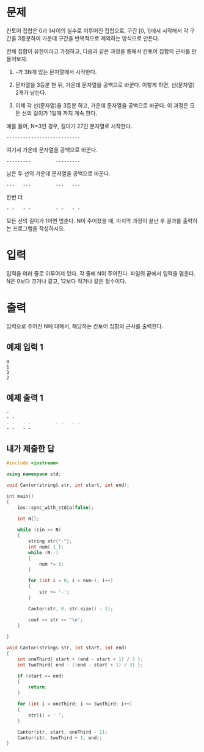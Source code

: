 문제
==============
칸토어 집합은 0과 1사이의 실수로 이루어진 집합으로, 구간 [0, 1]에서 시작해서 각 구간을 3등분하여 가운데 구간을 반복적으로 제외하는 방식으로 만든다.

전체 집합이 유한이라고 가정하고, 다음과 같은 과정을 통해서 칸토어 집합의 근사를 만들어보자.

1. -가 3N개 있는 문자열에서 시작한다.

2. 문자열을 3등분 한 뒤, 가운데 문자열을 공백으로 바꾼다. 이렇게 하면, 선(문자열) 2개가 남는다.

3. 이제 각 선(문자열)을 3등분 하고, 가운데 문자열을 공백으로 바꾼다. 이 과정은 모든 선의 길이가 1일때 까지 계속 한다.

예를 들어, N=3인 경우, 길이가 27인 문자열로 시작한다.
```
---------------------------
```
여기서 가운데 문자열을 공백으로 바꾼다.
```
---------         ---------
```
남은 두 선의 가운데 문자열을 공백으로 바꾼다.
```
---   ---         ---   ---
```
한번 더
```
- -   - -         - -   - -
```
모든 선의 길이가 1이면 멈춘다. N이 주어졌을 때, 마지막 과정이 끝난 후 결과를 출력하는 프로그램을 작성하시오.

입력
================
입력을 여러 줄로 이루어져 있다. 각 줄에 N이 주어진다. 파일의 끝에서 입력을 멈춘다. N은 0보다 크거나 같고, 12보다 작거나 같은 정수이다.

출력
================
입력으로 주어진 N에 대해서, 해당하는 칸토어 집합의 근사를 출력한다.

예제 입력 1 
------------
```
0
1
3
2
```
예제 출력 1 
-------------
```
-
- -
- -   - -         - -   - -
- -   - -
```

내가 제출한 답
-----------------
```cpp
#include <iostream>

using namespace std;

void Cantor(string& str, int start, int end);

int main()
{
    ios::sync_with_stdio(false);

    int N{};
  
    while (cin >> N)
    {
        string str{"-"};
        int num{ 1 };
        while (N--)
        {
            num *= 3;
        }

        for (int i = 0; i < num-1; i++)
        {
            str += '-';
        }

        Cantor(str, 0, str.size() - 1);

        cout << str << '\n';
    }
    
}

void Cantor(string& str, int start, int end)
{
    int oneThird{ start + (end - start + 1) / 3 };
    int twoThird{ end - ((end - start + 1) / 3) };

    if (start >= end)
    {
        return;
    }

    for (int i = oneThird; i <= twoThird; i++)
    {
        str[i] = ' ';
    }

    Cantor(str, start, oneThird - 1);
    Cantor(str, twoThird + 1, end);
}
```
